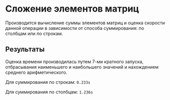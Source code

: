# Сложение элементов матриц

Производится вычисление суммы элементов матриц и оценка скорости данной операции в зависимости от способа суммирования: по столбцам или по строкам.

## Результаты

Оценка времени производилась путем 7-ми кратного запуска, отбрасывания наименьшего и наибольшего значений и нахождением среднего арифметического.

Для суммирования по строкам: `0.233s`

Для суммирования по столбцам: `1.236s`
